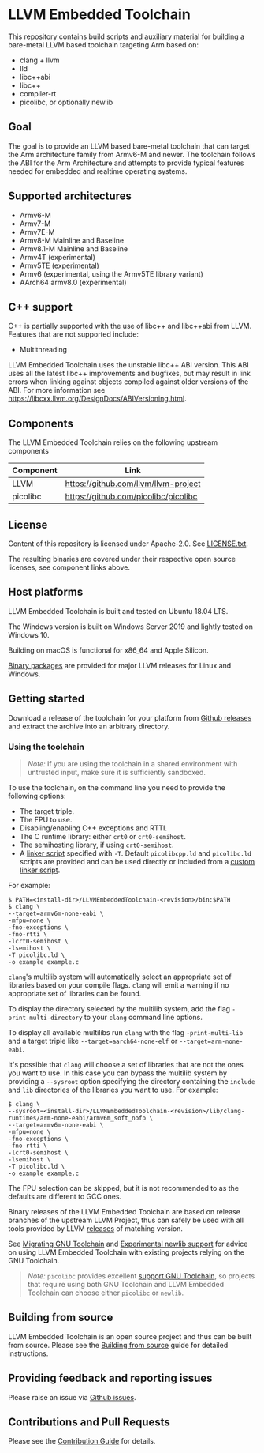 # LLVM Embedded Toolchain

This repository contains build scripts and auxiliary material for building a
bare-metal LLVM based toolchain targeting Arm based on:
* clang + llvm
* lld
* libc++abi
* libc++
* compiler-rt
* picolibc, or optionally newlib

## Goal

The goal is to provide an LLVM based bare-metal toolchain that can target the
Arm architecture family from Armv6-M and newer. The toolchain follows the ABI
for the Arm Architecture and attempts to provide typical features needed for
embedded and realtime operating systems.

## Supported architectures

- Armv6-M
- Armv7-M
- Armv7E-M
- Armv8-M Mainline and Baseline
- Armv8.1-M Mainline and Baseline
- Armv4T (experimental)
- Armv5TE (experimental)
- Armv6 (experimental, using the Armv5TE library variant)
- AArch64 armv8.0 (experimental)

## C++ support

C++ is partially supported with the use of libc++ and libc++abi from LLVM. Features
that are not supported include:
 - Multithreading

LLVM Embedded Toolchain uses the unstable libc++ ABI version. This ABI
uses all the latest libc++ improvements and bugfixes, but may result in link
errors when linking against objects compiled against older versions of the ABI.
For more information see https://libcxx.llvm.org/DesignDocs/ABIVersioning.html.

## Components

The LLVM Embedded Toolchain relies on the following upstream components

Component  | Link
---------- | ------------------------------------
LLVM       | https://github.com/llvm/llvm-project
picolibc   | https://github.com/picolibc/picolibc

## License

Content of this repository is licensed under Apache-2.0. See
[LICENSE.txt](LICENSE.txt).

The resulting binaries are covered under their respective open source licenses,
see component links above.

## Host platforms

LLVM Embedded Toolchain is built and tested on Ubuntu 18.04 LTS.

The Windows version is built on Windows Server 2019 and lightly tested on Windows 10.

Building on macOS is functional for x86_64 and Apple Silicon.

[Binary packages](https://github.com/32bitmicro/LLVM-Embedded-Toolchain/releases)
are provided for major LLVM releases for Linux and Windows.

## Getting started

Download a release of the toolchain for your platform from [Github
releases](https://github.com/32bitmicro/LLVM-Embedded-Toolchain/releases)
and extract the archive into an arbitrary directory.

### Using the toolchain

> *Note:* If you are using the toolchain in a shared environment with untrusted input,
> make sure it is sufficiently sandboxed.

To use the toolchain, on the command line you need to provide the following options:
* The target triple.
* The FPU to use.
* Disabling/enabling C++ exceptions and RTTI.
* The C runtime library: either `crt0` or `crt0-semihost`.
* The semihosting library, if using `crt0-semihost`.
* A [linker script](
  https://sourceware.org/binutils/docs/ld/Scripts.html) specified with `-T`.
  Default `picolibcpp.ld` and `picolibc.ld` scripts are provided and can be used
  directly or included from a [custom linker script](
  https://github.com/picolibc/picolibc/blob/main/doc/linking.md#using-picolibcld).

For example:
```
$ PATH=<install-dir>/LLVMEmbeddedToolchain-<revision>/bin:$PATH
$ clang \
--target=armv6m-none-eabi \
-mfpu=none \
-fno-exceptions \
-fno-rtti \
-lcrt0-semihost \
-lsemihost \
-T picolibc.ld \
-o example example.c
```

`clang`'s multilib system will automatically select an appropriate set of
libraries based on your compile flags. `clang` will emit a warning if no
appropriate set of libraries can be found.

To display the directory selected by the multilib system, add the flag
`-print-multi-directory` to your `clang` command line options.

To display all available multilibs run `clang` with the flag `-print-multi-lib`
and a target triple like `--target=aarch64-none-elf` or `--target=arm-none-eabi`.

It's possible that `clang` will choose a set of libraries that are not the ones
you want to use. In this case you can bypass the multilib system by providing a
`--sysroot` option specifying the directory containing the `include` and `lib`
directories of the libraries you want to use. For example:

```
$ clang \
--sysroot=<install-dir>/LLVMEmbeddedToolchain-<revision>/lib/clang-runtimes/arm-none-eabi/armv6m_soft_nofp \
--target=armv6m-none-eabi \
-mfpu=none \
-fno-exceptions \
-fno-rtti \
-lcrt0-semihost \
-lsemihost \
-T picolibc.ld \
-o example example.c
```

The FPU selection can be skipped, but it is not recommended to as the defaults
are different to GCC ones.

Binary releases of the LLVM Embedded Toolchain are based on release
branches of the upstream LLVM Project, thus can safely be used with all tools
provided by LLVM [releases](https://github.com/llvm/llvm-project/releases)
of matching version.

See [Migrating GNU Toolchain](https://github.com/32bitmicro/LLVM-Embedded-Toolchain/blob/main/docs/migrating.md)
and [Experimental newlib support](https://github.com/32bitmicro/LLVM-Embedded-Toolchain/blob/main/docs/newlib.md)
for advice on using LLVM Embedded Toolchain with existing projects
relying on the GNU Toolchain.

> *Note:* `picolibc` provides excellent
> [support GNU Toolchain](https://github.com/picolibc/picolibc/blob/main/doc/using.md),
> so projects that require using both GNU Toolchain and LLVM Embedded Toolchain
> can choose either `picolibc` or `newlib`.

## Building from source

LLVM Embedded Toolchain is an open source project and thus can be built
from source. Please see the [Building from source](docs/building-from-source.md)
guide for detailed instructions.

## Providing feedback and reporting issues

Please raise an issue via [Github issues](https://github.com/32bitmicro/LLVM-Embedded-Toolchain/issues).

## Contributions and Pull Requests

Please see the [Contribution Guide](docs/contributing.md) for details.
